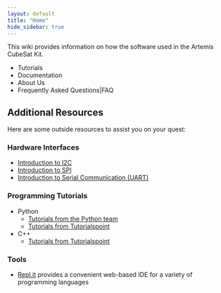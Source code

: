 ```yaml
---
layout: default
title: "Home"
hide_sidebar: true
---
```


This wiki provides information on how the software used in the Artemis CubeSat Kit.

* Tutorials
* Documentation
* About Us
* Frequently Asked Questions|FAQ

## Additional Resources
Here are some outside resources to assist you on your quest:

### Hardware Interfaces
  * [Introduction to I2C](https://www.corelis.com/education/tutorials/i2c-tutorial/)
  * [Introduction to SPI](https://www.corelis.com/education/tutorials/spi-tutorial/)
  * [Introduction to Serial Communication (UART)](https://learn.sparkfun.com/tutorials/serial-communication/all)

### Programming Tutorials
  * Python
    * [Tutorials from the Python team](https://docs.python.org/3/tutorial/)
    * [Tutorials from Tutorialspoint](https://www.tutorialspoint.com/python/index.htm)
  * C++
    * [Tutorials from Tutorialspoint](https://www.tutorialspoint.com/cplusplus/index.htm)
    
### Tools
  * [Repl.it](https://repl.it/) provides a convenient web-based IDE for a variety of programming languages

